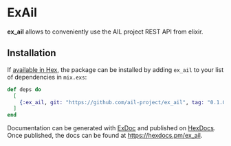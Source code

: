 # ExAil

**ex_ail** allows to conveniently use the AIL project REST API from elixir.

## Installation

If [available in Hex](https://hex.pm/docs/publish), the package can be installed
by adding `ex_ail` to your list of dependencies in `mix.exs`:

```elixir
def deps do
  [
    {:ex_ail, git: "https://github.com/ail-project/ex_ail", tag: "0.1.0"}
  ]
end
```

Documentation can be generated with [ExDoc](https://github.com/elixir-lang/ex_doc)
and published on [HexDocs](https://hexdocs.pm). Once published, the docs can
be found at <https://hexdocs.pm/ex_ail>.
